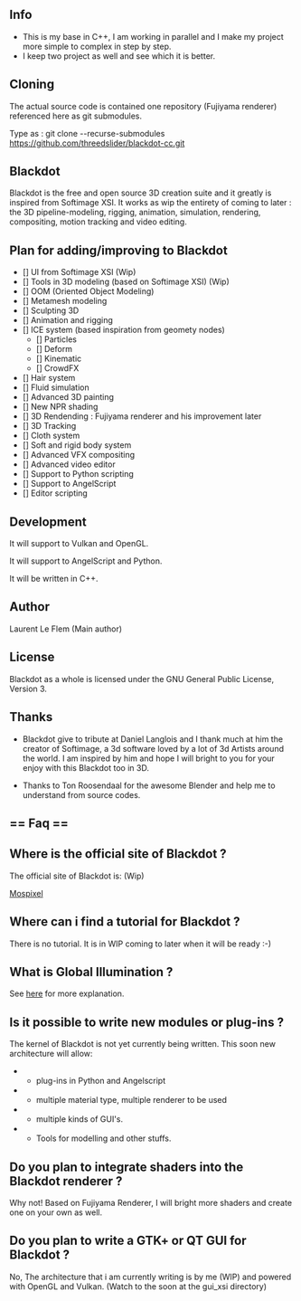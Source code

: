 Info
------------
- This is my base in C++, I am working in parallel and I make my project more simple to complex in step by step. 
- I keep two project as well and see which it is better.


Cloning
-------------
The actual source code is contained one repository (Fujiyama renderer) referenced here as git submodules.

Type as : git clone --recurse-submodules https://github.com/threedslider/blackdot-cc.git

Blackdot
-------------

Blackdot is the free and open source 3D creation suite and it greatly is inspired from Softimage XSI.
It works as wip the entirety of coming to later : the 3D pipeline-modeling, rigging, animation, simulation,
rendering, compositing, motion tracking and video editing.


Plan for adding/improving to Blackdot
-------------

- [] UI from Softimage XSI (Wip)
- [] Tools in 3D modeling (based on Softimage XSI) (Wip)
- [] OOM (Oriented Object Modeling)
- [] Metamesh modeling
- [] Sculpting 3D
- [] Animation and rigging
- [] ICE system (based inspiration from geomety nodes)
	- [] Particles
	- [] Deform
	- [] Kinematic
	- [] CrowdFX
- [] Hair system
- [] Fluid simulation
- [] Advanced 3D painting
- [] New NPR shading
- [] 3D Rendending : Fujiyama renderer and his improvement later
- [] 3D Tracking
- [] Cloth system
- [] Soft and rigid body system
- [] Advanced VFX compositing
- [] Advanced video editor 
- [] Support to Python scripting
- [] Support to AngelScript
- [] Editor scripting


Development
-------------

It will support to Vulkan and OpenGL.

It will support to AngelScript and Python.

It will be written in C++.


Author
-------------

Laurent Le Flem (Main author)


License
-------------

Blackdot as a whole is licensed under the GNU General Public License, Version 3.


Thanks
-------------

- Blackdot give to tribute at Daniel Langlois and I thank much at him the creator of Softimage, a 3d software loved by a lot of 3d Artists around the world. 
I am inspired by him and hope I will bright to you for your enjoy with this Blackdot too in 3D.

- Thanks to Ton Roosendaal for the awesome Blender and help me to understand from source codes.



== Faq ==
-------------


Where is the official site of Blackdot ?
-------------

  The official site of Blackdot is: (Wip)

  [Mospixel](https://www.mospixel.com)



Where can i find a tutorial for Blackdot ?
-------------

  There is no tutorial. It is in WIP coming to later when it will be ready :-)


What is Global Illumination ?
-------------

See [here](https://en.wikipedia.org/wiki/Global_illumination) for more explanation.



Is it possible to write new modules or plug-ins ?
-------------

  The kernel of Blackdot is not yet currently being written. This soon new
  architecture will allow:
  -  + plug-ins in Python and Angelscript
  -  + multiple material type, multiple renderer to be used
  -  + multiple kinds of GUI's.
  -  + Tools for modelling and other stuffs.



Do you plan to integrate shaders into the Blackdot renderer ?
-------------

  Why not! Based on Fujiyama Renderer, I will bright more shaders and create one on your own as well.



Do you plan to write a GTK+ or QT GUI for Blackdot ?
----------------------------------------------------------------------------

  No, The architecture that i am currently writing is by me (WIP) and powered with OpenGL and Vulkan.
   (Watch to the soon at the gui_xsi directory)


